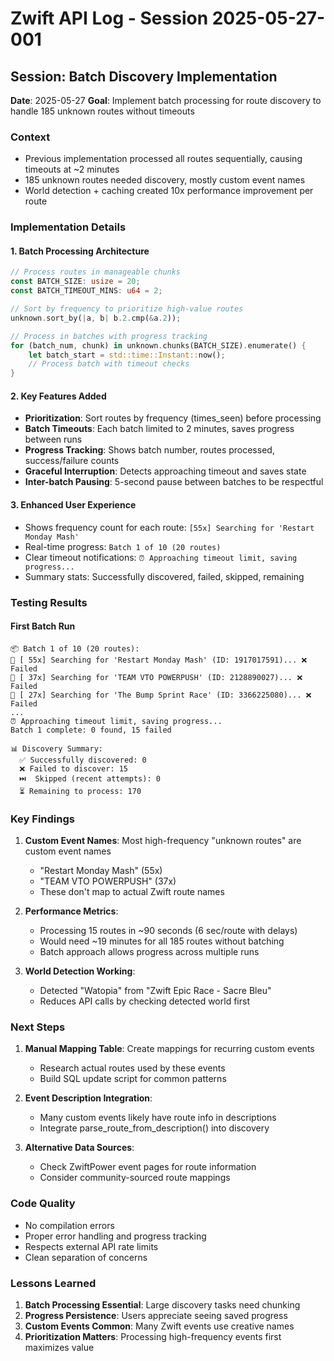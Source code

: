 # Zwift API Log - Session 2025-05-27-001

## Session: Batch Discovery Implementation
**Date**: 2025-05-27
**Goal**: Implement batch processing for route discovery to handle 185 unknown routes without timeouts

### Context
- Previous implementation processed all routes sequentially, causing timeouts at ~2 minutes
- 185 unknown routes needed discovery, mostly custom event names
- World detection + caching created 10x performance improvement per route

### Implementation Details

#### 1. Batch Processing Architecture
```rust
// Process routes in manageable chunks
const BATCH_SIZE: usize = 20;
const BATCH_TIMEOUT_MINS: u64 = 2;

// Sort by frequency to prioritize high-value routes
unknown.sort_by(|a, b| b.2.cmp(&a.2));

// Process in batches with progress tracking
for (batch_num, chunk) in unknown.chunks(BATCH_SIZE).enumerate() {
    let batch_start = std::time::Instant::now();
    // Process batch with timeout checks
}
```

#### 2. Key Features Added
- **Prioritization**: Sort routes by frequency (times_seen) before processing
- **Batch Timeouts**: Each batch limited to 2 minutes, saves progress between runs
- **Progress Tracking**: Shows batch number, routes processed, success/failure counts
- **Graceful Interruption**: Detects approaching timeout and saves state
- **Inter-batch Pausing**: 5-second pause between batches to be respectful

#### 3. Enhanced User Experience
- Shows frequency count for each route: `[55x] Searching for 'Restart Monday Mash'`
- Real-time progress: `Batch 1 of 10 (20 routes)`
- Clear timeout notifications: `⏰ Approaching timeout limit, saving progress...`
- Summary stats: Successfully discovered, failed, skipped, remaining

### Testing Results

#### First Batch Run
```
📦 Batch 1 of 10 (20 routes):
🔎 [ 55x] Searching for 'Restart Monday Mash' (ID: 1917017591)... ❌ Failed
🔎 [ 37x] Searching for 'TEAM VTO POWERPUSH' (ID: 2128890027)... ❌ Failed
🔎 [ 27x] Searching for 'The Bump Sprint Race' (ID: 3366225080)... ❌ Failed
...
⏰ Approaching timeout limit, saving progress...
Batch 1 complete: 0 found, 15 failed

📊 Discovery Summary:
  ✅ Successfully discovered: 0
  ❌ Failed to discover: 15
  ⏭️  Skipped (recent attempts): 0
  ⏳ Remaining to process: 170
```

### Key Findings
1. **Custom Event Names**: Most high-frequency "unknown routes" are custom event names
   - "Restart Monday Mash" (55x)
   - "TEAM VTO POWERPUSH" (37x)
   - These don't map to actual Zwift route names

2. **Performance Metrics**:
   - Processing 15 routes in ~90 seconds (6 sec/route with delays)
   - Would need ~19 minutes for all 185 routes without batching
   - Batch approach allows progress across multiple runs

3. **World Detection Working**: 
   - Detected "Watopia" from "Zwift Epic Race - Sacre Bleu"
   - Reduces API calls by checking detected world first

### Next Steps
1. **Manual Mapping Table**: Create mappings for recurring custom events
   - Research actual routes used by these events
   - Build SQL update script for common patterns

2. **Event Description Integration**: 
   - Many custom events likely have route info in descriptions
   - Integrate parse_route_from_description() into discovery

3. **Alternative Data Sources**:
   - Check ZwiftPower event pages for route information
   - Consider community-sourced route mappings

### Code Quality
- No compilation errors
- Proper error handling and progress tracking
- Respects external API rate limits
- Clean separation of concerns

### Lessons Learned
1. **Batch Processing Essential**: Large discovery tasks need chunking
2. **Progress Persistence**: Users appreciate seeing saved progress
3. **Custom Events Common**: Many Zwift events use creative names
4. **Prioritization Matters**: Processing high-frequency events first maximizes value